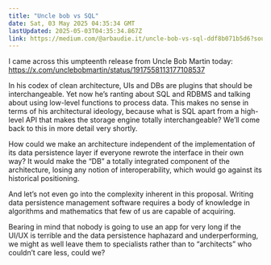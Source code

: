 ```yaml
---
title: "Uncle bob vs SQL"
date: Sat, 03 May 2025 04:35:34 GMT
lastUpdated: 2025-05-03T04:35:34.867Z
link: https://medium.com/@arbaudie.it/uncle-bob-vs-sql-ddf8b071b5d6?source=rss-c779d007e7fe------2
---
```


<p>I came across this umpteenth release from Uncle Bob Martin today: <a href="https://x.com/unclebobmartin/status/1917558113177108537">https://x.com/unclebobmartin/status/1917558113177108537</a></p><p>In his codex of clean architecture, UIs and DBs are plugins that should be interchangeable. Yet now he’s ranting about SQL and RDBMS and talking about using low-level functions to process data. This makes no sense in terms of his architectural ideology, because what is SQL apart from a high-level API that makes the storage engine totally interchangeable? We’ll come back to this in more detail very shortly.</p><p>How could we make an architecture independent of the implementation of its data persistence layer if everyone rewrote the interface in their own way? It would make the “DB” a totally integrated component of the architecture, losing any notion of interoperability, which would go against its historical positioning.</p><p>And let’s not even go into the complexity inherent in this proposal. Writing data persistence management software requires a body of knowledge in algorithms and mathematics that few of us are capable of acquiring.</p><p>Bearing in mind that nobody is going to use an app for very long if the UI/UX is terrible and the data persistence haphazard and underperforming, we might as well leave them to specialists rather than to “architects” who couldn’t care less, could we?</p><img alt="" height="1" src="https://medium.com/_/stat?event=post.clientViewed&amp;referrerSource=full_rss&amp;postId=ddf8b071b5d6" width="1" />
